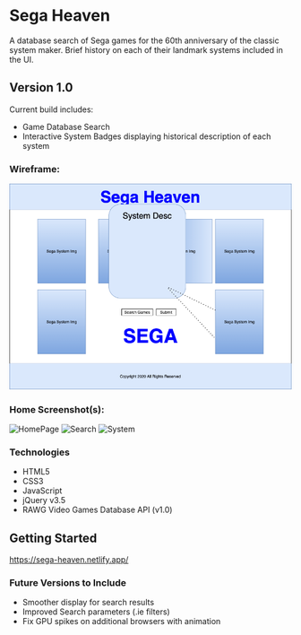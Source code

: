 # **Sega Heaven**

A database search of Sega games for the 60th anniversary of the classic system maker. Brief history on each of their landmark systems included in the UI.

## Version 1.0
Current build includes:
- Game Database Search
- Interactive System Badges displaying historical description of each system
### Wireframe:
![wireframe](./css/img/SegaHeaven.png)
### Home Screenshot(s):
![HomePage](./css/img/SS1.png)
![Search](./css/img/SS2.png)
![System](./css/img/SS3.png)
### Technologies
- HTML5
- CSS3
- JavaScript
- jQuery v3.5
- RAWG Video Games Database API (v1.0)

## Getting Started
https://sega-heaven.netlify.app/

### Future Versions to Include
- Smoother display for search results
- Improved Search parameters (.ie filters)
- Fix GPU spikes on additional browsers with animation
